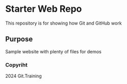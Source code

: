# Starter Web Repo

This repository is for showing how Git and GitHub work

## Purpose

Sample website with plenty of files for demos


### Copyriht

2024 Git.Training
